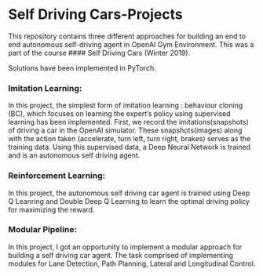 # Self Driving Cars-Projects


This repository contains three different approaches for building an end to end autonomous self-driving agent in OpenAI Gym Environment. This was a part of the course #### Self Driving Cars (Winter 2019).

Solutions have been implemented in PyTorch.


### Imitation Learning: 
In this project, the simplest form of imitation learning : behaviour cloning (BC), which focuses on learning the expert’s
policy using supervised learning has been implemented. First, we record the imitations(snapshots) of driving a car in the OpenAI simulator. These snapshots(images) along with the action taken (accelerate, turn left, turn right, brakes) serves as the training data.
Using this supervised data, a Deep Neural Network is trained and is an autonomous self driving agent.


### Reinforcement Learning:

In this project, the autonomous self driving car agent is trained using Deep Q Leanring and Double Deep Q Learning to learn the optimal driving policy for maximizing the reward.  


### Modular Pipeline:

In this project, I got an opportunity to implement a modular approach for building a self driving car agent. The task comprised of implementing modules for Lane Detection, Path Planning, Lateral and Longitudinal Control.






